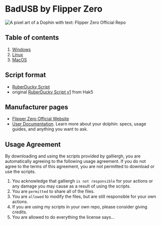 # BadUSB by Flipper Zero
<picture>
    <source media="(prefers-color-scheme: dark)" srcset="github/assets/iBInjwYu_43TWVOwt4jMN_lightmode.png">
    <source media="(prefers-color-scheme: light)" srcset="github/assets/iBInjwYu_43TWVOwt4jMN_lightmode.png">
    <img
        alt="A pixel art of a Dophin with text: Flipper Zero Official Repo"
        src=".github/assets/light_theme_banner.png">
</picture>

## Table of contents
1. [Windows](https://github.com/galliergh/BadUSB/tree/main/windows)
2. [Linux](https://github.com/galliergh/BadUSB/tree/main/linux)
3. [MacOS](https://github.com/galliergh/BadUSB/tree/main/macOS)

## Script format
- [RuberDucky Script](https://github.com/galliergh/BadUSB/blob/main/BadUsbScriptFormat.md)
- original [RuberDucky Script v1](https://github.com/galliergh/BadUSB/blob/main/Duckyscript_v1.md) from Hak5

## Manufacturer pages
- [Flipper Zero Official Website](https://flipperzero.one)
- [User Documentation](https://docs.flipperzero.one). Learn more about your dolphin: specs, usage guides, and anything you want to ask.

## Usage Agreement
By downloading and using the scripts provided by galliergh, you are automatically agreeing to the following usage agreement. If you do not agree to the terms of this agreement, you are not permitted to download or use the scripts.
1. You acknowledge that galliergh ```is not responsible``` for your actions or any damage you may cause as a result of using the scripts.
2. You are ```permitted``` to share all of the files.
3. You are ```allowed``` to modify the files, but are still responsible for your own actions.
4. If you are using my scripts in your own repo, please consider giving credits.
5. You are allowed to do everything the license says...
